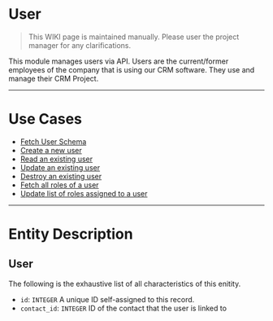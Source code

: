 # User

> This WIKI page is maintained manually. Please user the project manager for any clarifications.

This module manages users via API. Users are the current/former employees of
the company that is using our CRM software. They use and manage their CRM Project.

---

# Use Cases

- [Fetch User Schema](./get_schema.md)
- [Create a new user](./new_user.md)
- [Read an existing user](./read_user.md)
- [Update an existing user](./update_user.md)
- [Destroy an existing user](./destroy_user.md)
- [Fetch all roles of a user](./get_roles.md)
- [Update list of roles assigned to a user](./update_roles.md)

---

# Entity Description

## User

The following is the exhaustive list of all characteristics of this enitity.

* `id`: `INTEGER`
  A unique ID self-assigned to this record.
* `contact_id`: `INTEGER`
  ID of the contact that the user is linked to